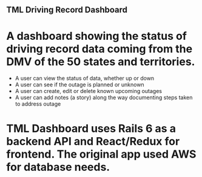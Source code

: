 ## TML Driving Record Dashboard

# A dashboard showing the status of driving record data coming from the DMV of the 50 states and territories. 
- A user can view the status of data, whether up or down
- A user can see if the outage is planned or unknown
- A user can create, edit or delete known upcoming outages
- A user can add notes (a story) along the way documenting steps taken to address outage

# TML Dashboard uses Rails 6 as a backend API and React/Redux for frontend. The original app used AWS for database needs. 

